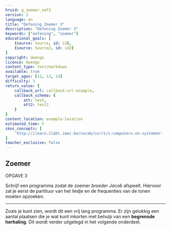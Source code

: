 ```yaml
---
hruid: g_zoemer_oef3
version: 3
language: en
title: "Oefening Zoemer 3"
description: "Oefening Zoemer 3"
keywords: ["oefening", "zoemer"]
educational_goals: [
    {source: Source, id: id}, 
    {source: Source2, id: id2}
]
copyright: dwengo
licence: dwengo
content_type: text/markdown
available: true
target_ages: [12, 13, 14]
difficulty: 3
return_value: {
    callback_url: callback-url-example,
    callback_schema: {
        att: test,
        att2: test2
    }
}
content_location: example-location
estimated_time: 5
skos_concepts: [
    'http://ilearn.ilabt.imec.be/vocab/curr1/s-computers-en-systemen'
]
teacher_exclusive: false
---
```

## Zoemer

OPGAVE 3 

Schrijf een programma zodat de zoemer *broeder Jacob* afspeelt. Hiervoor zal je eerst de partituur van het liedje en de frequenties van de tonen moeten opzoeken. 

***

<div class="alert alert-box alert-success">
Zoals je kunt zien, wordt dit een vrij lang programma. Er zijn gelukkig een aantal plaatsen die je wat kunt inkorten met behulp van een <strong>begrensde herhaling</strong>. Dit wordt verder uitgelegd in het volgende onderdeel.
</div>